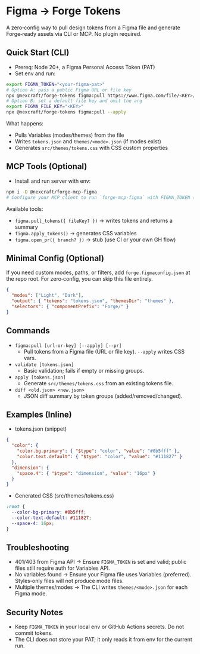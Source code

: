 # Figma → Forge Tokens

A zero‑config way to pull design tokens from a Figma file and generate Forge‑ready assets via CLI or MCP. No plugin required.

## Quick Start (CLI)
- Prereq: Node 20+, a Figma Personal Access Token (PAT)
- Set env and run:

```bash
export FIGMA_TOKEN="<your-figma-pat>"
# Option A: pass a public Figma URL or file key
npx @nexcraft/forge-tokens figma:pull https://www.figma.com/file/<KEY>/My-Designs --apply
# Option B: set a default file key and omit the arg
export FIGMA_FILE_KEY="<KEY>"
npx @nexcraft/forge-tokens figma:pull --apply
```

What happens:
- Pulls Variables (modes/themes) from the file
- Writes `tokens.json` and `themes/<mode>.json` (if modes exist)
- Generates `src/themes/tokens.css` with CSS custom properties

## MCP Tools (Optional)
- Install and run server with env:

```bash
npm i -D @nexcraft/forge-mcp-figma
# Configure your MCP client to run `forge-mcp-figma` with FIGMA_TOKEN (and FIGMA_FILE_KEY optional)
```

Available tools:
- `figma.pull_tokens({ fileKey? })` → writes tokens and returns a summary
- `figma.apply_tokens()` → generates CSS variables
- `figma.open_pr({ branch? })` → stub (use CI or your own GH flow)

## Minimal Config (Optional)
If you need custom modes, paths, or filters, add `forge.figmaconfig.json` at the repo root. For zero‑config, you can skip this file entirely.

```json
{
  "modes": ["Light", "Dark"],
  "output": { "tokens": "tokens.json", "themesDir": "themes" },
  "selectors": { "componentPrefix": "Forge/" }
}
```

## Commands
- `figma:pull [url-or-key] [--apply] [--pr]`
  - Pull tokens from a Figma file (URL or file key). `--apply` writes CSS vars.
- `validate [tokens.json]`
  - Basic validation; fails if empty or missing groups.
- `apply [tokens.json]`
  - Generate `src/themes/tokens.css` from an existing tokens file.
- `diff <old.json> <new.json>`
  - JSON diff summary by token groups (added/removed/changed).

## Examples (Inline)
- tokens.json (snippet)
```json
{
  "color": {
    "color.bg.primary": { "$type": "color", "value": "#0b5fff" },
    "color.text.default": { "$type": "color", "value": "#111827" }
  },
  "dimension": {
    "space.4": { "$type": "dimension", "value": "16px" }
  }
}
```

- Generated CSS (src/themes/tokens.css)
```css
:root {
  --color-bg-primary: #0b5fff;
  --color-text-default: #111827;
  --space-4: 16px;
}
```

## Troubleshooting
- 401/403 from Figma API → Ensure `FIGMA_TOKEN` is set and valid; public files still require auth for Variables API.
- No variables found → Ensure your Figma file uses Variables (preferred). Styles‑only files will not produce mode files.
- Multiple themes/modes → The CLI writes `themes/<mode>.json` for each Figma mode.

## Security Notes
- Keep `FIGMA_TOKEN` in your local env or GitHub Actions secrets. Do not commit tokens.
- The CLI does not store your PAT; it only reads it from env for the current run.

